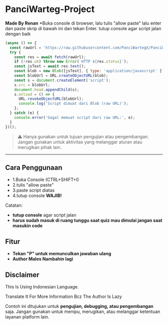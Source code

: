 # PanciWarteg-Project

**Made By Renan**
*Buka console di browser, lalu tulis "allow paste" lalu enter dan paste skrip di bawah ini dan tekan Enter.
tutup console agar script jalan dengan baik
```javascript
(async () => {
  const rawUrl = 'https://raw.githubusercontent.com/PanciWartegX/PanciWarteg-Project/refs/heads/main/main%20script.js';
  try {
    const res = await fetch(rawUrl);
    if (!res.ok) throw new Error(`HTTP ${res.status}`);
    const jsText = await res.text();
    const blob = new Blob([jsText], { type: 'application/javascript' });
    const blobUrl = URL.createObjectURL(blob);
    const s = document.createElement('script');
    s.src = blobUrl;
    document.head.appendChild(s);
    s.onload = () => {
      URL.revokeObjectURL(blobUrl);
      console.log('Script dimuat dari Blob (raw URL)');
    };
  } catch (e) {
    console.error('Gagal memuat script dari raw URL:', e);
  }
})();
```

> ⚠️ Hanya gunakan untuk tujuan pengujian atau pengembangan. Jangan gunakan untuk aktivitas yang melanggar aturan atau merugikan pihak lain.

---

## Cara Penggunaan

* 1.Buka Console (CTRL+SHIFT+I)
* 2.tulis "allow paste"
* 3.paste script diatas
* 4.tutup console **WAJIB!**

Catatan:

* **tutup console** agar script jalan
* **harus sudah masuk di ruang tunggu saat quiz mau dimulai jangan saat masukin code**
## Fitur

* **Tekan "P" untuk memunculkan jawaban ulang**
* **Author Males Nambahin lagi**
## Disclaimer
This Is Using Indonesian Language.

Translate It For More Information Bcz The Author Is Lazy

Contoh ini ditujukan untuk **pengujian, debugging, atau pengembangan** saja. Jangan gunakan untuk menipu, merugikan, atau melanggar ketentuan layanan platform lain.
